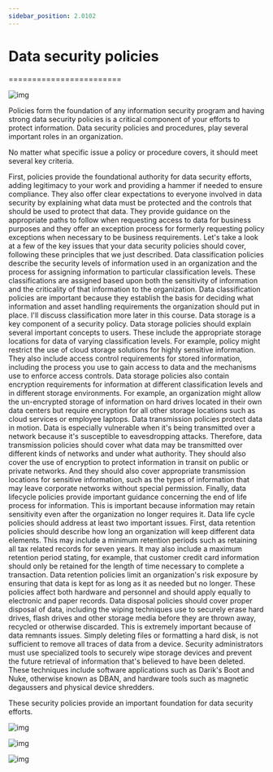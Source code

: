 ```yaml
---
sidebar_position: 2.0102
---
```


# Data security policies
========================

![img](/img/2-01-02-01.png)

Policies form the foundation of any information security program and having strong data security policies is a critical component of your efforts to protect information. Data security policies and procedures, play several important roles in an organization. 

No matter what specific issue a policy or procedure covers, it should meet several key criteria. 

First, policies provide the foundational authority for data security efforts, adding legitimacy to your work and providing a hammer if needed to ensure compliance. They also offer clear expectations to everyone involved in data security by explaining what data must be protected and the controls that should be used to protect that data. They provide guidance on the appropriate paths to follow when requesting access to data for business purposes and they offer an exception process for formerly requesting policy exceptions when necessary to be business requirements. Let's take a look at a few of the key issues that your data security policies should cover, following these principles that we just described. Data classification policies describe the security levels of information used in an organization and the process for assigning information to particular classification levels. These classifications are assigned based upon both the sensitivity of information and the criticality of that information to the organization. Data classification policies are important because they establish the basis for deciding what information and asset handling requirements the organization should put in place. I'll discuss classification more later in this course. Data storage is a key component of a security policy. Data storage policies should explain several important concepts to users. These include the appropriate storage locations for data of varying classification levels. For example, policy might restrict the use of cloud storage solutions for highly sensitive information. They also include access control requirements for stored information, including the process you use to gain access to data and the mechanisms use to enforce access controls. Data storage policies also contain encryption requirements for information at different classification levels and in different storage environments. For example, an organization might allow the un-encrypted storage of information on hard drives located in their own data centers but require encryption for all other storage locations such as cloud services or employee laptops. Data transmission policies protect data in motion. Data is especially vulnerable when it's being transmitted over a network because it's susceptible to eavesdropping attacks. Therefore, data transmission policies should cover what data may be transmitted over different kinds of networks and under what authority. They should also cover the use of encryption to protect information in transit on public or private networks. And they should also cover appropriate transmission locations for sensitive information, such as the types of information that may leave corporate networks without special permission. Finally, data lifecycle policies provide important guidance concerning the end of life process for information. This is important because information may retain sensitivity even after the organization no longer requires it. Data life cycle policies should address at least two important issues. First, data retention policies should describe how long an organization will keep different data elements. This may include a minimum retention periods such as retaining all tax related records for seven years. It may also include a maximum retention period stating, for example, that customer credit card information should only be retained for the length of time necessary to complete a transaction. Data retention policies limit an organization's risk exposure by ensuring that data is kept for as long as it as needed but no longer. These policies affect both hardware and personnel and should apply equally to electronic and paper records. Data disposal policies should cover proper disposal of data, including the wiping techniques use to securely erase hard drives, flash drives and other storage media before they are thrown away, recycled or otherwise discarded. This is extremely important because of data remnants issues. Simply deleting files or formatting a hard disk, is not sufficient to remove all traces of data from a device. Security administrators must use specialized tools to securely wipe storage devices and prevent the future retrieval of information that's believed to have been deleted. These techniques include software applications such as Darik's Boot and Nuke, otherwise known as DBAN, and hardware tools such as magnetic degaussers and physical device shredders. 

These security policies provide an important foundation for data security efforts.


![img](/img/2-01-02-02.png)

![img](/img/2-01-02-03.png)

![img](/img/2-01-02-04.png)